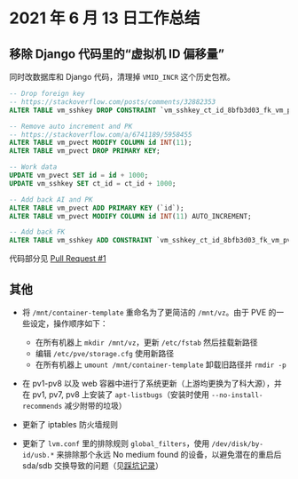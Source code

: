 # 2021 年 6 月 13 日工作总结

## 移除 Django 代码里的“虚拟机 ID 偏移量”

同时改数据库和 Django 代码，清理掉 `VMID_INCR` 这个历史包袱。

```sql
-- Drop foreign key
-- https://stackoverflow.com/posts/comments/32882353
ALTER TABLE vm_sshkey DROP CONSTRAINT `vm_sshkey_ct_id_8bfb3d03_fk_vm_pvect_id`;

-- Remove auto increment and PK
-- https://stackoverflow.com/a/6741189/5958455
ALTER TABLE vm_pvect MODIFY COLUMN id INT(11);
ALTER TABLE vm_pvect DROP PRIMARY KEY;

-- Work data
UPDATE vm_pvect SET id = id + 1000;
UPDATE vm_sshkey SET ct_id = ct_id + 1000;

-- Add back AI and PK
ALTER TABLE vm_pvect ADD PRIMARY KEY (`id`);
ALTER TABLE vm_pvect MODIFY COLUMN id INT(11) AUTO_INCREMENT;

-- Add back FK
ALTER TABLE vm_sshkey ADD CONSTRAINT `vm_sshkey_ct_id_8bfb3d03_fk_vm_pvect_id` FOREIGN KEY (`ct_id`) REFERENCES `vm_pvect` (`id`);
```

代码部分见 [Pull Request #1](https://github.com/USTC-vlab/cslab/pull/1)

## 其他

- 将 `/mnt/container-template` 重命名为了更简洁的 `/mnt/vz`。由于 PVE 的一些设定，操作顺序如下：
    - 在所有机器上 `mkdir /mnt/vz`，更新 `/etc/fstab` 然后挂载新路径
    - 编辑 `/etc/pve/storage.cfg` 使用新路径
    - 在所有机器上 `umount /mnt/container-template` 卸载旧路径并 `rmdir -p`

- 在 pv1-pv8 以及 web 容器中进行了系统更新（上游均更换为了科大源），并在 pv1, pv7, pv8 上安装了 `apt-listbugs`（安装时使用 `--no-install-recommends` 减少附带的垃圾）
- 更新了 iptables 防火墙规则
- 更新了 `lvm.conf` 里的排除规则 `global_filters`，使用 `/dev/disk/by-id/usb.*` 来排除那个永远 No medium found 的设备，以避免潜在的重启后 sda/sdb 交换导致的问题（见[踩坑记录](../traps.md)）
